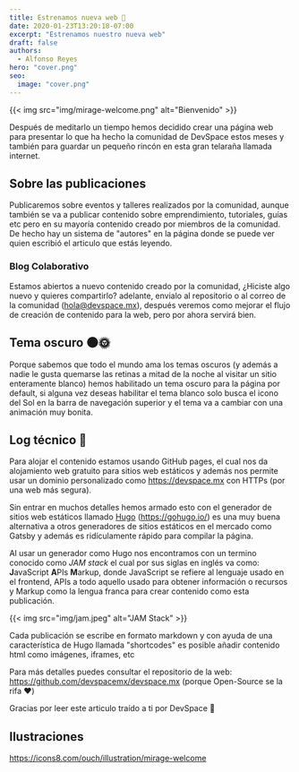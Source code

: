```yaml
---
title: Estrenamos nueva web 🎊
date: 2020-01-23T13:20:18-07:00
excerpt: "Estrenamos nuestro nueva web"
draft: false
authors:
  - Alfonso Reyes
hero: "cover.png"
seo:
  image: "cover.png"
---
```


{{< img src="img/mirage-welcome.png" alt="Bienvenido" >}}

Después de meditarlo un tiempo hemos decidido crear una página web para presentar lo que ha hecho la comunidad de DevSpace estos meses y también para guardar un pequeño rincón en esta gran telaraña llamada internet.

## Sobre las publicaciones

Publicaremos sobre eventos y talleres realizados por la comunidad, aunque también se va a publicar contenido sobre emprendimiento, tutoriales, guías etc pero en su mayoría contenido creado por miembros de la comunidad. De hecho hay un sistema de "autores" en la página donde se puede ver quien escribió el articulo que estás leyendo.

### Blog Colaborativo

Estamos abiertos a nuevo contenido creado por la comunidad, ¿Hiciste algo nuevo y quieres compartirlo? adelante, envialo al repositorio o al correo de la comunidad (hola@devspace.mx), después veremos como mejorar el flujo de creación de contenido para la web, pero por ahora servirá bien.

## Tema oscuro 🌑🌞

Porque sabemos que todo el mundo ama los temas oscuros (y además a nadie le gusta quemarse las retinas a mitad de la noche al visitar un sitio enteramente blanco) hemos habilitado un tema oscuro para la página por default, si alguna vez deseas habilitar el tema blanco solo busca el icono del Sol en la barra de navegación superior y el tema va a cambiar con una animación muy bonita.

## Log técnico 🔧

Para alojar el contenido estamos usando GitHub pages, el cual nos da alojamiento web gratuito para sitios web estáticos y además nos permite usar un dominio personalizado como <https://devspace.mx> con HTTPs (por una web más segura).

Sin entrar en muchos detalles hemos armado esto con el generador de sitios web estáticos llamado [Hugo](https://gohugo.io/) (<https://gohugo.io/>) es una muy buena alternativa a otros generadores de sitios estáticos en el mercado como Gatsby y además es ridículamente rápido para compilar la página.

Al usar un generador como Hugo nos encontramos con un termino conocido como _JAM stack_ el cual por sus siglas en inglés va como: **J**avaScript **A**PIs **M**arkup, donde JavaScript se refiere al lenguaje usado en el frontend, APIs a todo aquello usado para obtener información o recursos y Markup como la lengua franca para crear contenido como esta publicación.

{{< img src="img/jam.jpeg" alt="JAM Stack" >}}

Cada publicación se escribe en formato markdown y con ayuda de una característica de Hugo llamada "shortcodes" es posible añadir contenido html como imágenes, iframes, etc

Para más detalles puedes consultar el repositorio de la web: <https://github.com/devspacemx/devspace.mx> (porque Open-Source se la rifa ❤️)

Gracias por leer este articulo traído a ti por DevSpace 🙋

## Ilustraciones

<https://icons8.com/ouch/illustration/mirage-welcome>

